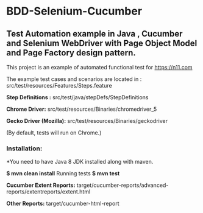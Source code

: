 # BDD-Selenium-Cucumber

## Test Automation example in Java , Cucumber and Selenium WebDriver with Page Object Model and Page Factory design pattern.
This project is an example of automated functional test for https://n11.com

The example test cases and scenarios are located in :  src/test/resources/Features/Steps.feature

**Step Definitions :** src/test/java/stepDefs/StepDefinitions

**Chrome Driver:** src/test/resources/Binaries/chromedriver_5

**Gecko Driver (Mozilla):** src/test/resources/Binaries/geckodriver

(By default, tests will run on Chrome.)

### Installation:

*You need to have Java 8 JDK installed along with maven.

**$ mvn clean install**
Running tests
**$ mvn test**

**Cucumber Extent Reports:** target/cucumber-reports/advanced-reports/extentreports/extent.html

**Other Reports:** target/cucumber-html-report

